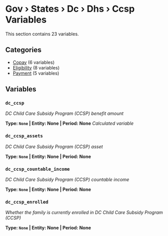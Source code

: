 # Gov › States › Dc › Dhs › Ccsp Variables

This section contains 23 variables.

## Categories

- [Copay](copay/index.md) (6 variables)
- [Eligibility](eligibility/index.md) (8 variables)
- [Payment](payment/index.md) (5 variables)

## Variables

### `dc_ccsp`
*DC Child Care Subsidy Program (CCSP) benefit amount*

**Type: `None` | Entity: None | Period: None**
*Calculated variable*

### `dc_ccsp_assets`
*DC Child Care Subsidy Program (CCSP) asset*

**Type: `None` | Entity: None | Period: None**

### `dc_ccsp_countable_income`
*DC Child Care Subsidy Program (CCSP) countable income*

**Type: `None` | Entity: None | Period: None**

### `dc_ccsp_enrolled`
*Whether the family is currently enrolled in DC Child Care Subsidy Program (CCSP)*

**Type: `None` | Entity: None | Period: None**
